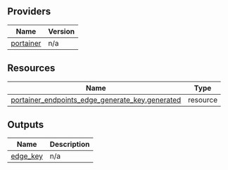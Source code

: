 <!-- BEGIN_TF_DOCS -->


## Providers

| Name | Version |
|------|---------|
| <a name="provider_portainer"></a> [portainer](#provider\_portainer) | n/a |

## Resources

| Name | Type |
|------|------|
| [portainer_endpoints_edge_generate_key.generated](https://registry.terraform.io/providers/portainer/portainer/latest/docs/resources/endpoints_edge_generate_key) | resource |

## Outputs

| Name | Description |
|------|-------------|
| <a name="output_edge_key"></a> [edge\_key](#output\_edge\_key) | n/a |
<!-- END_TF_DOCS -->